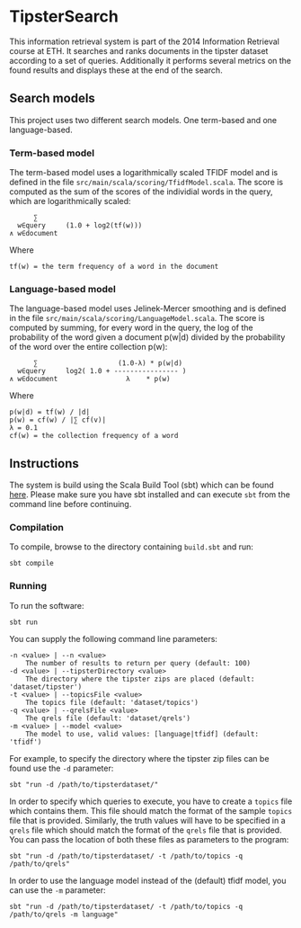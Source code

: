 # TipsterSearch

This information retrieval system is part of the 2014 Information Retrieval course at ETH. It searches and ranks documents in the tipster dataset according to a set of queries. Additionally it performs several metrics on the found results and displays these at the end of the search.

## Search models

This project uses two different search models. One term-based and one language-based.

### Term-based model
The term-based model uses a logarithmically scaled TFIDF model and is defined in the file `src/main/scala/scoring/TfidfModel.scala`. The score is computed as the sum of the scores of the individial words in the query, which are logarithmically scaled:

          ∑
      w∈query     (1.0 + log2(tf(w)))
    ∧ w∈document

Where

    tf(w) = the term frequency of a word in the document

### Language-based model
The language-based model uses Jelinek-Mercer smoothing and is defined in the file `src/main/scala/scoring/LanguageModel.scala`. The score is computed by summing, for every word in the query, the log of the probability of the word given a document p(w|d) divided by the probability of the word over the entire collection p(w):

          ∑                    (1.0-λ) * p(w|d)
      w∈query     log2( 1.0 + ---------------- )
    ∧ w∈document                 λ    * p(w)

Where

    p(w|d) = tf(w) / |d|
    p(w) = cf(w) / |∑ cf(v)|
    λ = 0.1
    cf(w) = the collection frequency of a word

## Instructions

The system is build using the Scala Build Tool (sbt) which can be found [here](http://www.scala-sbt.org/). Please make sure you have sbt installed and can execute `sbt` from the command line before continuing.

### Compilation

To compile, browse to the directory containing `build.sbt` and run:

    sbt compile
    
### Running

To run the software:

    sbt run

You can supply the following command line parameters:

    -n <value> | --n <value>
        The number of results to return per query (default: 100)
    -d <value> | --tipsterDirectory <value>
        The directory where the tipster zips are placed (default: 'dataset/tipster')
    -t <value> | --topicsFile <value>
        The topics file (default: 'dataset/topics')
    -q <value> | --qrelsFile <value>
        The qrels file (default: 'dataset/qrels')
    -m <value> | --model <value>
        The model to use, valid values: [language|tfidf] (default: 'tfidf')

For example, to specify the directory where the tipster zip files can be found use the `-d` parameter:

    sbt "run -d /path/to/tipsterdataset/"
    
In order to specify which queries to execute, you have to create a `topics` file which contains them. This file should match the format of the sample `topics` file that is provided. Similarly, the truth values will have to be specified in a `qrels` file which should match the format of the `qrels` file that is provided. You can pass the location of both these files as parameters to the program:

    sbt "run -d /path/to/tipsterdataset/ -t /path/to/topics -q /path/to/qrels"

In order to use the language model instead of the (default) tfidf model, you can use the `-m` parameter:
    
    sbt "run -d /path/to/tipsterdataset/ -t /path/to/topics -q /path/to/qrels -m language"

